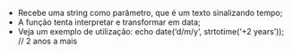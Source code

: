 * Recebe uma string como parâmetro, que é um texto sinalizando tempo;
* A função tenta interpretar e transformar em data;
* Veja um exemplo de utilização: echo date(‘d/m/y’, strtotime(‘+2 years’)); // 2 anos a mais